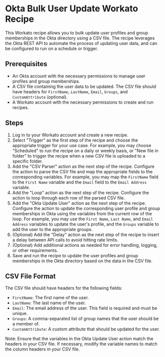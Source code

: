 # Okta Bulk User Update Workato Recipe

This Workato recipe allows you to bulk update user profiles and group memberships in the Okta directory using a CSV file. The recipe leverages the Okta REST API to automate the process of updating user data, and can be configured to run on a schedule or trigger.

## Prerequisites

- An Okta account with the necessary permissions to manage user profiles and group memberships.
- A CSV file containing the user data to be updated. The CSV file should have headers for `FirstName`, `LastName`, `Email`, `Groups`, and `CustomAttribute` (optional).
- A Workato account with the necessary permissions to create and run recipes.

## Steps

1. Log in to your Workato account and create a new recipe.
2. Select "Trigger" as the first step of the recipe and choose the appropriate trigger for your use case. For example, you may choose "Scheduled" to run the recipe on a daily or weekly basis, or "New file in folder" to trigger the recipe when a new CSV file is uploaded to a specific folder.
3. Add the "CSV Parser" action as the next step of the recipe. Configure the action to parse the CSV file and map the appropriate fields to the corresponding variables. For example, you may map the `FirstName` field to the `First Name` variable and the `Email` field to the `Email Address` variable.
4. Add the "Loop" action as the next step of the recipe. Configure the action to loop through each row of the parsed CSV file.
5. Add the "Okta Update User" action as the next step of the recipe. Configure the action to update the corresponding user profile and group memberships in Okta using the variables from the current row of the loop. For example, you may use the `First Name`, `Last Name`, and `Email Address` variables to update the user's profile, and the `Groups` variable to add the user to the appropriate groups.
6. (Optional) Add the "Delay" action as the next step of the recipe to insert a delay between API calls to avoid hitting rate limits.
7. (Optional) Add additional actions as needed for error handling, logging, or other requirements.
8. Save and run the recipe to update the user profiles and group memberships in the Okta directory based on the data in the CSV file.

## CSV File Format

The CSV file should have headers for the following fields:

- `FirstName`: The first name of the user.
- `LastName`: The last name of the user.
- `Email`: The email address of the user. This field is required and must be unique.
- `Groups`: A comma-separated list of group names that the user should be a member of.
- `CustomAttribute`: A custom attribute that should be updated for the user.

Note: Ensure that the variables in the Okta Update User action match the headers in your CSV file. If necessary, modify the variable names to match the column headers in your CSV file.
